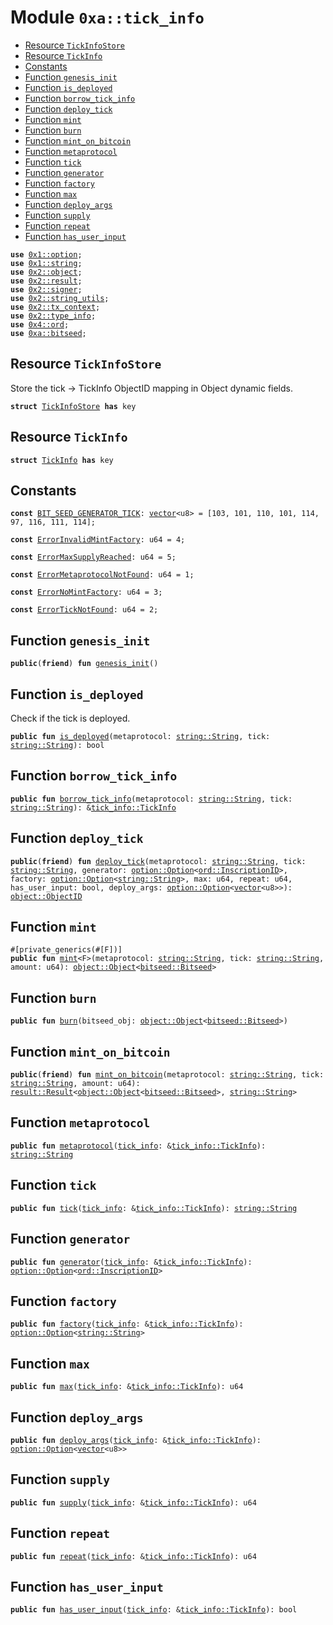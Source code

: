
<a id="0xa_tick_info"></a>

# Module `0xa::tick_info`



-  [Resource `TickInfoStore`](#0xa_tick_info_TickInfoStore)
-  [Resource `TickInfo`](#0xa_tick_info_TickInfo)
-  [Constants](#@Constants_0)
-  [Function `genesis_init`](#0xa_tick_info_genesis_init)
-  [Function `is_deployed`](#0xa_tick_info_is_deployed)
-  [Function `borrow_tick_info`](#0xa_tick_info_borrow_tick_info)
-  [Function `deploy_tick`](#0xa_tick_info_deploy_tick)
-  [Function `mint`](#0xa_tick_info_mint)
-  [Function `burn`](#0xa_tick_info_burn)
-  [Function `mint_on_bitcoin`](#0xa_tick_info_mint_on_bitcoin)
-  [Function `metaprotocol`](#0xa_tick_info_metaprotocol)
-  [Function `tick`](#0xa_tick_info_tick)
-  [Function `generator`](#0xa_tick_info_generator)
-  [Function `factory`](#0xa_tick_info_factory)
-  [Function `max`](#0xa_tick_info_max)
-  [Function `deploy_args`](#0xa_tick_info_deploy_args)
-  [Function `supply`](#0xa_tick_info_supply)
-  [Function `repeat`](#0xa_tick_info_repeat)
-  [Function `has_user_input`](#0xa_tick_info_has_user_input)


<pre><code><b>use</b> <a href="">0x1::option</a>;
<b>use</b> <a href="">0x1::string</a>;
<b>use</b> <a href="">0x2::object</a>;
<b>use</b> <a href="">0x2::result</a>;
<b>use</b> <a href="">0x2::signer</a>;
<b>use</b> <a href="">0x2::string_utils</a>;
<b>use</b> <a href="">0x2::tx_context</a>;
<b>use</b> <a href="">0x2::type_info</a>;
<b>use</b> <a href="">0x4::ord</a>;
<b>use</b> <a href="bitseed.md#0xa_bitseed">0xa::bitseed</a>;
</code></pre>



<a id="0xa_tick_info_TickInfoStore"></a>

## Resource `TickInfoStore`

Store the tick -> TickInfo ObjectID mapping in Object<TickInfoStore> dynamic fields.


<pre><code><b>struct</b> <a href="tick_info.md#0xa_tick_info_TickInfoStore">TickInfoStore</a> <b>has</b> key
</code></pre>



<a id="0xa_tick_info_TickInfo"></a>

## Resource `TickInfo`



<pre><code><b>struct</b> <a href="tick_info.md#0xa_tick_info_TickInfo">TickInfo</a> <b>has</b> key
</code></pre>



<a id="@Constants_0"></a>

## Constants


<a id="0xa_tick_info_BIT_SEED_GENERATOR_TICK"></a>



<pre><code><b>const</b> <a href="tick_info.md#0xa_tick_info_BIT_SEED_GENERATOR_TICK">BIT_SEED_GENERATOR_TICK</a>: <a href="">vector</a>&lt;u8&gt; = [103, 101, 110, 101, 114, 97, 116, 111, 114];
</code></pre>



<a id="0xa_tick_info_ErrorInvalidMintFactory"></a>



<pre><code><b>const</b> <a href="tick_info.md#0xa_tick_info_ErrorInvalidMintFactory">ErrorInvalidMintFactory</a>: u64 = 4;
</code></pre>



<a id="0xa_tick_info_ErrorMaxSupplyReached"></a>



<pre><code><b>const</b> <a href="tick_info.md#0xa_tick_info_ErrorMaxSupplyReached">ErrorMaxSupplyReached</a>: u64 = 5;
</code></pre>



<a id="0xa_tick_info_ErrorMetaprotocolNotFound"></a>



<pre><code><b>const</b> <a href="tick_info.md#0xa_tick_info_ErrorMetaprotocolNotFound">ErrorMetaprotocolNotFound</a>: u64 = 1;
</code></pre>



<a id="0xa_tick_info_ErrorNoMintFactory"></a>



<pre><code><b>const</b> <a href="tick_info.md#0xa_tick_info_ErrorNoMintFactory">ErrorNoMintFactory</a>: u64 = 3;
</code></pre>



<a id="0xa_tick_info_ErrorTickNotFound"></a>



<pre><code><b>const</b> <a href="tick_info.md#0xa_tick_info_ErrorTickNotFound">ErrorTickNotFound</a>: u64 = 2;
</code></pre>



<a id="0xa_tick_info_genesis_init"></a>

## Function `genesis_init`



<pre><code><b>public</b>(<b>friend</b>) <b>fun</b> <a href="tick_info.md#0xa_tick_info_genesis_init">genesis_init</a>()
</code></pre>



<a id="0xa_tick_info_is_deployed"></a>

## Function `is_deployed`

Check if the tick is deployed.


<pre><code><b>public</b> <b>fun</b> <a href="tick_info.md#0xa_tick_info_is_deployed">is_deployed</a>(metaprotocol: <a href="_String">string::String</a>, tick: <a href="_String">string::String</a>): bool
</code></pre>



<a id="0xa_tick_info_borrow_tick_info"></a>

## Function `borrow_tick_info`



<pre><code><b>public</b> <b>fun</b> <a href="tick_info.md#0xa_tick_info_borrow_tick_info">borrow_tick_info</a>(metaprotocol: <a href="_String">string::String</a>, tick: <a href="_String">string::String</a>): &<a href="tick_info.md#0xa_tick_info_TickInfo">tick_info::TickInfo</a>
</code></pre>



<a id="0xa_tick_info_deploy_tick"></a>

## Function `deploy_tick`



<pre><code><b>public</b>(<b>friend</b>) <b>fun</b> <a href="tick_info.md#0xa_tick_info_deploy_tick">deploy_tick</a>(metaprotocol: <a href="_String">string::String</a>, tick: <a href="_String">string::String</a>, generator: <a href="_Option">option::Option</a>&lt;<a href="_InscriptionID">ord::InscriptionID</a>&gt;, factory: <a href="_Option">option::Option</a>&lt;<a href="_String">string::String</a>&gt;, max: u64, repeat: u64, has_user_input: bool, deploy_args: <a href="_Option">option::Option</a>&lt;<a href="">vector</a>&lt;u8&gt;&gt;): <a href="_ObjectID">object::ObjectID</a>
</code></pre>



<a id="0xa_tick_info_mint"></a>

## Function `mint`



<pre><code>#[private_generics(#[F])]
<b>public</b> <b>fun</b> <a href="tick_info.md#0xa_tick_info_mint">mint</a>&lt;F&gt;(metaprotocol: <a href="_String">string::String</a>, tick: <a href="_String">string::String</a>, amount: u64): <a href="_Object">object::Object</a>&lt;<a href="bitseed.md#0xa_bitseed_Bitseed">bitseed::Bitseed</a>&gt;
</code></pre>



<a id="0xa_tick_info_burn"></a>

## Function `burn`



<pre><code><b>public</b> <b>fun</b> <a href="tick_info.md#0xa_tick_info_burn">burn</a>(bitseed_obj: <a href="_Object">object::Object</a>&lt;<a href="bitseed.md#0xa_bitseed_Bitseed">bitseed::Bitseed</a>&gt;)
</code></pre>



<a id="0xa_tick_info_mint_on_bitcoin"></a>

## Function `mint_on_bitcoin`



<pre><code><b>public</b>(<b>friend</b>) <b>fun</b> <a href="tick_info.md#0xa_tick_info_mint_on_bitcoin">mint_on_bitcoin</a>(metaprotocol: <a href="_String">string::String</a>, tick: <a href="_String">string::String</a>, amount: u64): <a href="_Result">result::Result</a>&lt;<a href="_Object">object::Object</a>&lt;<a href="bitseed.md#0xa_bitseed_Bitseed">bitseed::Bitseed</a>&gt;, <a href="_String">string::String</a>&gt;
</code></pre>



<a id="0xa_tick_info_metaprotocol"></a>

## Function `metaprotocol`



<pre><code><b>public</b> <b>fun</b> <a href="tick_info.md#0xa_tick_info_metaprotocol">metaprotocol</a>(<a href="tick_info.md#0xa_tick_info">tick_info</a>: &<a href="tick_info.md#0xa_tick_info_TickInfo">tick_info::TickInfo</a>): <a href="_String">string::String</a>
</code></pre>



<a id="0xa_tick_info_tick"></a>

## Function `tick`



<pre><code><b>public</b> <b>fun</b> <a href="tick_info.md#0xa_tick_info_tick">tick</a>(<a href="tick_info.md#0xa_tick_info">tick_info</a>: &<a href="tick_info.md#0xa_tick_info_TickInfo">tick_info::TickInfo</a>): <a href="_String">string::String</a>
</code></pre>



<a id="0xa_tick_info_generator"></a>

## Function `generator`



<pre><code><b>public</b> <b>fun</b> <a href="tick_info.md#0xa_tick_info_generator">generator</a>(<a href="tick_info.md#0xa_tick_info">tick_info</a>: &<a href="tick_info.md#0xa_tick_info_TickInfo">tick_info::TickInfo</a>): <a href="_Option">option::Option</a>&lt;<a href="_InscriptionID">ord::InscriptionID</a>&gt;
</code></pre>



<a id="0xa_tick_info_factory"></a>

## Function `factory`



<pre><code><b>public</b> <b>fun</b> <a href="tick_info.md#0xa_tick_info_factory">factory</a>(<a href="tick_info.md#0xa_tick_info">tick_info</a>: &<a href="tick_info.md#0xa_tick_info_TickInfo">tick_info::TickInfo</a>): <a href="_Option">option::Option</a>&lt;<a href="_String">string::String</a>&gt;
</code></pre>



<a id="0xa_tick_info_max"></a>

## Function `max`



<pre><code><b>public</b> <b>fun</b> <a href="tick_info.md#0xa_tick_info_max">max</a>(<a href="tick_info.md#0xa_tick_info">tick_info</a>: &<a href="tick_info.md#0xa_tick_info_TickInfo">tick_info::TickInfo</a>): u64
</code></pre>



<a id="0xa_tick_info_deploy_args"></a>

## Function `deploy_args`



<pre><code><b>public</b> <b>fun</b> <a href="tick_info.md#0xa_tick_info_deploy_args">deploy_args</a>(<a href="tick_info.md#0xa_tick_info">tick_info</a>: &<a href="tick_info.md#0xa_tick_info_TickInfo">tick_info::TickInfo</a>): <a href="_Option">option::Option</a>&lt;<a href="">vector</a>&lt;u8&gt;&gt;
</code></pre>



<a id="0xa_tick_info_supply"></a>

## Function `supply`



<pre><code><b>public</b> <b>fun</b> <a href="tick_info.md#0xa_tick_info_supply">supply</a>(<a href="tick_info.md#0xa_tick_info">tick_info</a>: &<a href="tick_info.md#0xa_tick_info_TickInfo">tick_info::TickInfo</a>): u64
</code></pre>



<a id="0xa_tick_info_repeat"></a>

## Function `repeat`



<pre><code><b>public</b> <b>fun</b> <a href="tick_info.md#0xa_tick_info_repeat">repeat</a>(<a href="tick_info.md#0xa_tick_info">tick_info</a>: &<a href="tick_info.md#0xa_tick_info_TickInfo">tick_info::TickInfo</a>): u64
</code></pre>



<a id="0xa_tick_info_has_user_input"></a>

## Function `has_user_input`



<pre><code><b>public</b> <b>fun</b> <a href="tick_info.md#0xa_tick_info_has_user_input">has_user_input</a>(<a href="tick_info.md#0xa_tick_info">tick_info</a>: &<a href="tick_info.md#0xa_tick_info_TickInfo">tick_info::TickInfo</a>): bool
</code></pre>
